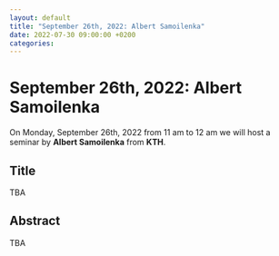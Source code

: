 ```yaml
---
layout: default
title: "September 26th, 2022: Albert Samoilenka"
date: 2022-07-30 09:00:00 +0200
categories:
---
```


# September 26th, 2022: Albert Samoilenka

On Monday, September 26th, 2022 from 11 am to 12 am we will host a seminar by **Albert Samoilenka** from **KTH**. 

## Title

TBA

## Abstract 

TBA





